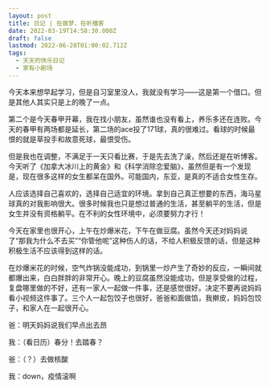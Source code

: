 ```yaml
---
layout: post
title: 日记 | 在做梦，在听播客
date: 2022-03-19T14:58:30.000Z
draft: false
lastmod: 2022-06-28T01:00:02.712Z
tags:
  - 天天的快乐日记
  - 家有小剧场
---
```

今天本来想早起学习，但是自习室里没人，我就没有学习——这是第一个借口。但是其他人其实只是上的晚了一点。

第二个是今天春甲开幕，我在找小朋友，虽然谁也没有看上，养乐多还在连败。今天的春甲有两场都是延长，第二场的ace投了171球，真的很难过。看球的时候最恨的就是草投手和故意死球，最恨受伤。

但是我也在调整，不满足于一天只看比赛，于是先去洗了澡，然后还是在听博客。
今天听了《加拿大冰川上的黄金》和《科学消除恋爱脑》，虽然但是有一个发现是，现在很多这样的女生都呆在国外。可能国内，东亚，是真的不适合女性生存。

人应该选择自己喜欢的，选择自己适宜的环境。拿到自己真正想要的东西，海马星球真的对我影响很大。很多时候我也只是想过普通的生活，甚至躺平的生活，但是女生并没有资格躺平。在不利的女性环境中，必须要努力才行！

今天在家里也很开心，上午在炒爆米花，下午在做豆腐。虽然今天还对妈妈说了“那我为什么不去买”“你管他呢”这种伤人的话，不给人积极反馈的话，但是这种积极生活不应该得到这样的话。

在炒爆米花的时候，空气炸锅没能成功，到锅里一炒产生了奇妙的反应，一瞬间就都爆出来，白白胖胖的非常开心。晚上的豆腐虽然没能成功，但是享受做的过程，复盘哪里做的不好，还有一家人一起做一件事，还是感觉很好。决定不要再说妈妈看小视频这件事了。三个人一起包饺子也很好，爸爸和面做馅，我擀皮，妈妈包饺子，和家人在一起很开心。

爸：明天妈妈说我们早点出去昂

我：（看日历）春分！去踏春？

爸：（？）去做核酸

我：down，疫情滚啊
